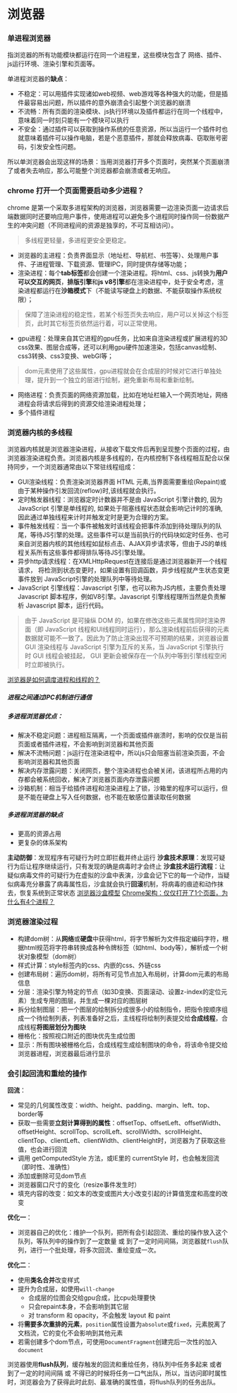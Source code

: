# 浏览器
### 单进程浏览器
指浏览器的所有功能模块都运行在同一个进程里，这些模块包含了 网络、插件、js运行环境、渲染引擎和页面等。

单进程浏览器的**缺点**：
- 不稳定：可以用插件实现诸如web视频、web游戏等各种强大的功能，但是插件最容易出问题，所以插件的意外崩溃会引起整个浏览器的崩溃
- 不流畅：所有页面的渲染模块、js执行环境以及插件都运行在同一个线程中，意味着同一时刻只能有一个模块可以执行
- 不安全：通过插件可以获取到操作系统的任意资源，所以当运行一个插件时也就意味着插件可以操作电脑，若是个恶意插件，那就会释放病毒、窃取账号密码，引发安全性问题。

所以单浏览器会出现这样的场景：当用浏览器打开多个页面时，突然某个页面崩溃了或者失去响应，那么可能整个浏览器都会崩溃或者无响应。
### chrome 打开一个页面需要启动多少进程？
chrome 是第一个采取多进程架构的浏览器，浏览器需要一边渲染页面一边请求后端数据同时还要响应用户事件，使用进程可以避免多个进程同时操作同一份数据产生的冲突问题（不同进程间的资源是独享的，不可互相访问）。

> 多线程更轻量，多进程更安全更稳定。

- 浏览器的主进程：负责界面显示（地址栏、导航栏、书签等）、处理用户事件、子进程管理、下载资源、管理IPC，同时提供存储等功能；
- 渲染进程：每个**tab标签**都会创建一个渲染进程。将html、css、js转换为**用户可以交互的网页**，**排版引擎**和**js v8引擎**都在渲染进程中，处于安全考虑，渲染进程都运行在**沙箱模式**下（不能读写硬盘上的数据、不能获取操作系统权限）；
> 保障了渲染进程的稳定性，若某个标签页失去响应，用户可以关掉这个标签页，此时其它标签页依然运行着，可以正常使用。
- gpu进程：处理来自其它进程的gpu任务，比如来自渲染进程或扩展进程的3D css效果、图层合成等，还可以利用gpu硬件加速渲染，包括canvas绘制、css3转换、css3变换、webGl等；
> dom元素使用了这些属性，gpu进程就会在合成层的时候对它进行单独处理，提升到一个独立的层进行绘制，避免重新布局和重新绘制。

- 网络进程：负责页面的网络资源加载，比如在地址栏输入一个网页地址，网络进程会将请求后得到的资源交给渲染进程处理；
- 多个插件进程

### 浏览器内核的多线程
浏览器内核就是浏览器渲染进程，从接收下载文件后再到呈现整个页面的过程，由浏览器渲染进程负责。浏览器内核是多线程的，在内核控制下各线程相互配合以保持同步，一个浏览器通常由以下常驻线程组成：
- GUI渲染线程：负责渲染浏览器界面 HTML 元素,当界面需要重绘(Repaint)或由于某种操作引发回流(reflow)时,该线程就会执行。
- 定时触发器线程：浏览器定时计数器并不是由 JavaScript 引擎计数的, 因为 JavaScript 引擎是单线程的, 如果处于阻塞线程状态就会影响记计时的准确, 因此通过单独线程来计时并触发定时是更为合理的方案。
- 事件触发线程：当一个事件被触发时该线程会把事件添加到待处理队列的队尾，等待JS引擎的处理。这些事件可以是当前执行的代码块如定时任务、也可来自浏览器内核的其他线程如鼠标点击、AJAX异步请求等，但由于JS的单线程关系所有这些事件都得排队等待JS引擎处理。
- 异步http请求线程：在XMLHttpRequest在连接后是通过浏览器新开一个线程请求， 将检测到状态变更时，如果设置有回调函数，异步线程就产生状态变更事件放到 JavaScript引擎的处理队列中等待处理。
- JavaScript 引擎线程：Javascript 引擎，也可以称为JS内核，主要负责处理 Javascript 脚本程序，例如V8引擎。Javascript 引擎线程理所当然是负责解析 Javascript 脚本，运行代码。

> 由于 JavaScript 是可操纵 DOM 的，如果在修改这些元素属性同时渲染界面（即 JavaScript 线程和UI线程同时运行），那么渲染线程前后获得的元素数据就可能不一致了。因此为了防止渲染出现不可预期的结果，浏览器设置 GUI 渲染线程与 JavaScript 引擎为互斥的关系，当 JavaScript 引擎执行时 GUI 线程会被挂起， GUI 更新会被保存在一个队列中等到引擎线程空闲时立即被执行。

[浏览器是如何调度进程和线程的？](https://mp.weixin.qq.com/s/nVHLr9d5Qc83NPJ7lox1oQ)

##### 进程之间通过IPC机制进行通信
##### 多进程浏览器优点：
- 解决不稳定问题：进程相互隔离，一个页面或插件崩溃时，影响的仅仅是当前页面或者插件进程，不会影响到浏览器和其他页面
- 解决不流畅问题：js运行在渲染进程中，所以js只会阻塞当前渲染页面，不会影响浏览器和其他页面
- 解决内存泄露问题：关闭网页，整个渲染进程也会被关闭，该进程所占用的内存都会被系统回收，解决了浏览器页面内存泄露问题
- 沙箱机制：相当于给插件进程和渲染进程上了锁，沙箱里的程序可以运行，但是不能在硬盘上写入任何数据，也不能在敏感位置读取任何数据

##### 多进程浏览器的缺点
- 更高的资源占用
- 更复杂的体系架构

**主动防御**：发现程序有可疑行为时立即拦截并终止运行
**沙盒技术原理**：发现可疑行为后让程序继续运行，只有发现的确是病毒时才会终止
**沙盒技术运行流程**：让疑似病毒文件的可疑行为在虚拟的沙盒中表演，沙盒会记下它的每一个动作，当疑似病毒充分暴露了病毒属性后，沙盒就会执行**回滚**机制，将病毒的痕迹和动作抹去，恢复系统到正常状态
[浏览器沙盒模型](https://www.cnblogs.com/slly/p/6639173.html)
[Chrome架构：仅仅打开了1个页面，为什么有4个进程？](https://cloud.tencent.com/developer/news/414508)
### 浏览器渲染过程
- 构建dom树：从**网络**或**硬盘**中获得html，将字节解析为文件指定编码字符，根据html规范将字符串转换成各种令牌标签（如html、body等），解析成一个树状对象模型（dom树）
- 样式计算：style标签内的css、内嵌的css、外链css
- 创建布局树：遍历dom树，将所有可见节点加入布局树，计算dom元素的布局信息
- 分层：渲染引擎为特定的节点（如3D变换、页面滚动、设置z-index的定位元素）生成专用的图层，并生成一棵对应的图层树
- 拆分绘制图层：把一个图层的绘制拆分成很多小的绘制指令，把指令按顺序组成一个待绘制列表，列表准备好之后，主线程将绘制列表提交给**合成线程**，合成线程**将图层划分为图块**
- 栅格化：按照视口附近的图块优先生成位图
- 显示：所有图块被栅格化后，合成线程生成绘制图块的命令，将该命令提交给浏览器进程，浏览器最后进行显示

### 会引起回流和重绘的操作
**回流**：
- 常见的几何属性改变：width、height、padding、margin、left、top、border等
- 获取一些需要**立刻计算得到的属性**：offsetTop、offsetLeft、offsetWidth、offsetHeight、scrollTop、scrollLeft、scrollWidth、scrollHeight、clientTop、clientLeft、clientWidth、clientHeight时，浏览器为了获取这些值，也会进行回流
- 调用 getComputedStyle 方法，或IE里的 currentStyle 时，也会触发回流（即时性、准确性）
- 添加或删除可见dom节点
- 浏览器窗口尺寸的变化（resize事件发生时）
- 填充内容的改变：如文本的改变或图片大小改变引起的计算值宽度和高度的改变

**优化一**：
- 浏览器自己的优化：维护一个队列，把所有会引起回流、重绘的操作放入这个队列，等队列中的操作到了一定数量 或 到了一定时间间隔，浏览器就`flush`队列，进行一个批处理，将多次回流、重绘变成一次。

**优化二**：
- 使用**类名合并**改变样式
- 提升为合成层，如使用`will-change`
  - 合成层的位图会交给gpu合成，比cpu处理要快
  - 只会repaint本身，不会影响到其它层
  - 对 transform 和 opacity，不会触发 layout 和 paint
- 将**需要多次重排的元素**，`position`属性设置为`absolute`或`fixed`，元素脱离了文档流，它的变化不会影响到其他元素
- 若需创建多个dom节点，可使用`DocumentFragment`创建完后一次性的加入`document`

浏览器使用**flush队列**，缓存触发的回流和重绘任务，待队列中任务多起来 或者 到了一定的时间间隔 或 不得已的时候将任务一口气出队，所以，当访问即时属性时，浏览器会为了获得此时此刻、最准确的属性值，将flush队列的任务出队。


